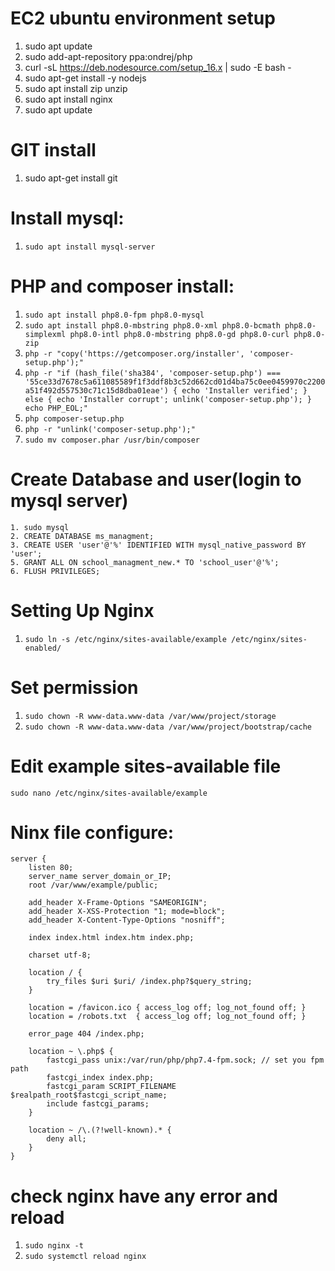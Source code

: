 # EC2 ubuntu environment setup 
 1. sudo apt update 
 2. sudo add-apt-repository ppa:ondrej/php   
 3. curl -sL https://deb.nodesource.com/setup_16.x | sudo -E bash -   
 4. sudo apt-get install -y nodejs  
 5. sudo apt install zip unzip 
 6. sudo apt install nginx  
 7. sudo apt update

# GIT install
  1. sudo apt-get install git

# Install mysql:
 1. ```sudo apt install mysql-server```

# PHP and composer install:
 1. ```sudo apt install php8.0-fpm php8.0-mysql```  
 2. ```sudo apt install php8.0-mbstring php8.0-xml php8.0-bcmath php8.0-simplexml php8.0-intl php8.0-mbstring php8.0-gd php8.0-curl php8.0-zip ```
 3. ```php -r "copy('https://getcomposer.org/installer', 'composer-setup.php');"``` 
 4. ```php -r "if (hash_file('sha384', 'composer-setup.php') === '55ce33d7678c5a611085589f1f3ddf8b3c52d662cd01d4ba75c0ee0459970c2200a51f492d557530c71c15d8dba01eae') { echo 'Installer verified'; } else { echo 'Installer corrupt'; unlink('composer-setup.php'); } echo PHP_EOL;"``` 
5. ```php composer-setup.php``` 
6. ```php -r "unlink('composer-setup.php');"``` 
7. ```sudo mv composer.phar /usr/bin/composer``` 

# Create Database and user(login to mysql server)
 
    1. sudo mysql
    2. CREATE DATABASE ms_managment;
    3. CREATE USER 'user'@'%' IDENTIFIED WITH mysql_native_password BY 'user';
    5. GRANT ALL ON school_managment_new.* TO 'school_user'@'%';
    6. FLUSH PRIVILEGES;

# Setting Up Nginx

 1. ```sudo ln -s /etc/nginx/sites-available/example /etc/nginx/sites-enabled/```

# Set permission

 1. ```sudo chown -R www-data.www-data /var/www/project/storage```
 2. ```sudo chown -R www-data.www-data /var/www/project/bootstrap/cache```

# Edit example sites-available file 

 ```sudo nano /etc/nginx/sites-available/example```

# Ninx file configure:
```
server {
    listen 80;
    server_name server_domain_or_IP;
    root /var/www/example/public;

    add_header X-Frame-Options "SAMEORIGIN";
    add_header X-XSS-Protection "1; mode=block";
    add_header X-Content-Type-Options "nosniff";

    index index.html index.htm index.php;

    charset utf-8;

    location / {
        try_files $uri $uri/ /index.php?$query_string;
    }

    location = /favicon.ico { access_log off; log_not_found off; }
    location = /robots.txt  { access_log off; log_not_found off; }

    error_page 404 /index.php;

    location ~ \.php$ {
        fastcgi_pass unix:/var/run/php/php7.4-fpm.sock; // set you fpm path
        fastcgi_index index.php;
        fastcgi_param SCRIPT_FILENAME $realpath_root$fastcgi_script_name;
        include fastcgi_params;
    }

    location ~ /\.(?!well-known).* {
        deny all;
    }
}
```

# check nginx have any error and reload
  1. ```sudo nginx -t```
  2. ```sudo systemctl reload nginx```
  
  

